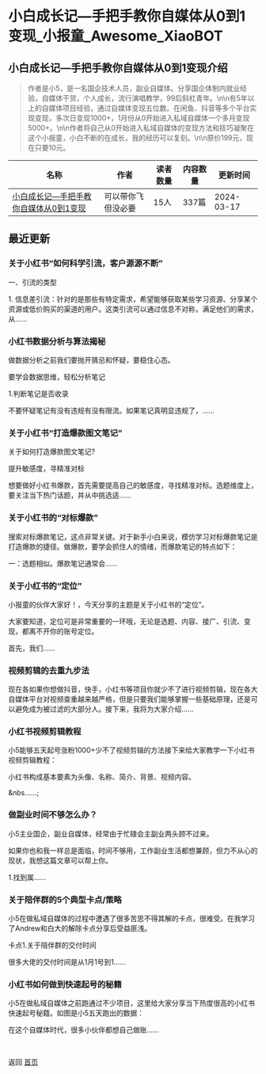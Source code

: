 # 小白成长记—手把手教你自媒体从0到1变现_小报童_Awesome_XiaoBOT

## 小白成长记—手把手教你自媒体从0到1变现介绍
> 作者是小5，是一名国企技术人员，副业自媒体。分享国企体制内就业经验，自媒体干货，个人成长，流行演唱教学，99后斜杠青年。\n\n有5年以上的自媒体项目经验，通过自媒体变现五位数。在闲鱼、抖音等多个平台实现变现，多次日变现1000+，1月份从0开始进入私域自媒体一个多月变现5000+。\n\n作者将自己从0开始进入私域自媒体的变现方法和技巧凝聚在这个小报童，小白不断的在成长，我的经历可以复刻。\n\n原价199元，现在只要10元。  
  


|名称|作者|读者数量|内容数量|更新时间|
|---|---|---|---|---|
|[小白成长记—手把手教你自媒体从0到1变现](https://xiaobot.net/p/xiao5?refer=0b133df9-27dc-423b-8101-639049001c13)|可以带你飞但没必要|15人|337篇|2024-03-17|

## 最近更新
### 关于小红书“​如何科学引流，客户源源不断”

一、引流的类型

1\.
信息差引流：针对的是那些有特定需求，希望能够获取某些学习资源、分享某个资源或低价购买的渠道的用户。这类引流可以通过信息不对称，满足他们的需求，从......

### 小红书数据分析与算法揭秘

做数据分析之前我们要抛开猜忌和怀疑，要稳住心态。

要学会数据思维，轻松分析笔记

1.判断笔记是否收录

不要怀疑笔记有没有违规有没有限流。如果笔记真明显违规了，......

### 关于小红书“打造爆款图文笔记”

关于如何打造爆款图文笔记?

提升敏感度，寻精准对标

想要做好小红书爆款，首先需要提高自己的敏感度，寻找精准对标。选题维度上，要关注当下热门话题，并从中挑选适......

### 关于小红书的“对标爆款”

搜索对标爆款笔记，这点非常关键。对于新手小白来说，模仿学习对标爆款笔记是打造爆款的捷径。做爆款，要学会抓住人的情绪，而爆款笔记的特点如下：

一：选题相似。爆款笔记通常会......

### 关于小红书的“定位”

小报童的伙伴大家好！，今天分享的主题是关于小红书的“定位”。

大家要知道，定位可是非常重要的一环哦，无论是选题、内容、接广、引流、变现，都离不开你的账号定位。

首先，我们......

### 视频剪辑的去重九步法

现在各如果你想做抖音，快手，小红书等项目你就少不了进行视频剪辑，现在各大自媒体平台对视频查重越来越严格，但是只要我们能够掌握一些基础原理，还是可以避免成为被过滤的大部分人。接下来，我将为大家介绍......

### 小红书视频剪辑教程

小5能够五天起号涨粉1000+少不了视频剪辑的方法接下来给大家教学一下小红书视频剪辑教程：

小红书构成基本要素为头像、名称、简介、背景、视频内容。

&nbs......;

### 做副业时间不够怎么办？

小5主业国企，副业自媒体，经常由于忙碌会主副业两头顾不过来。

如果你也和我一样总是面临，时间不够用，工作副业生活都想兼顾，但力不从心的现状，我想这篇文章可以帮上你。

1.找到属......

### 关于陪伴群的5个典型卡点/策略

小5在做私域自媒体的过程中遭遇了很多苦思不得其解的卡点，很难受。在我学习了Andrew和白大的解除卡点分享后受益匪浅。

卡点1.关于陪伴群的交付时间

很多大佬的交付时间是从1月1号到1......

### 小红书如何做到快速起号的秘籍

小5在做私域自媒体之前跑通过不少项目，这里给大家分享当下热度很高的小红书快速起号秘籍。如图是小5五天跑出的数据：

在这个自媒体时代，很多小伙伴都想自己做账......


<a href="https://github.com/Reno9527/awesome-xiaobot" style="color: white; text-decoration: none;">awesome-xiaobot</a>

返回 [首页](../README.md)
